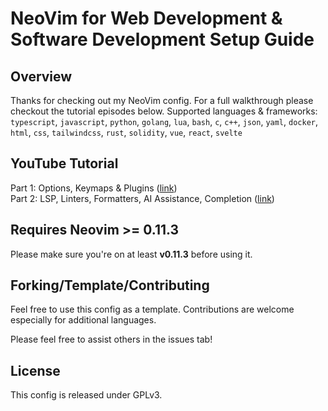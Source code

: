 # NeoVim for Web Development & Software Development Setup Guide

## Overview

Thanks for checking out my NeoVim config. For a full walkthrough please checkout the tutorial episodes below. Supported languages & frameworks:
`typescript`, `javascript`, `python`, `golang`, `lua`, `bash`, `c`, `c++`, `json`, `yaml`, `docker`, `html`, `css`, `tailwindcss`, `rust`, `solidity`, `vue`, `react`, `svelte`

## YouTube Tutorial

Part 1: Options, Keymaps & Plugins ([link](https://youtu.be/cdAMq2KcF4w))  
Part 2: LSP, Linters, Formatters, AI Assistance, Completion ([link](https://youtu.be/qp1OcolI6x0))

## Requires Neovim >= 0.11.3

Please make sure you're on at least **v0.11.3** before using it.

## Forking/Template/Contributing

Feel free to use this config as a template. Contributions are welcome especially for additional languages.

Please feel free to assist others in the issues tab!

## License

This config is released under GPLv3.
